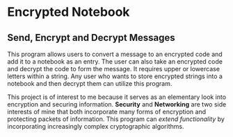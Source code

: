 # Encrypted Notebook

## Send, Encrypt and Decrypt Messages

This program allows users to convert a message to an encrypted code and 
add it to a notebook as an entry. The user
can also take an encrypted code and decrypt the code to form the 
message. It requires upper or lowercase letters within a string.
Any user who wants to store encrypted strings into a notebook
and then decrypt them can utilize this program.

This project is of interest to me because it serves as an elementary look
into encryption and securing information. **Security** and **Networking** are two
side interests of mine that both incorporate many forms of encryption and 
protecting packets of information. This program can *extend functionality* by incorporating 
increasingly complex cryptographic algorithms. 
